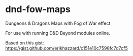 # dnd-fow-maps

Dungeons & Dragons Maps with Fog of War effect

For use with running D&D Beyond modules online.

Based on this gist: https://gist.github.com/erikhazzard/c151e10c7598fc7d7cf5
